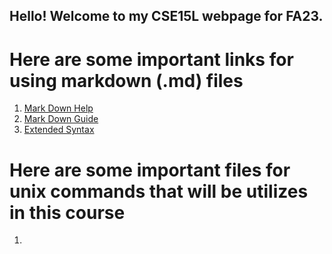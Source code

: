 ## Hello! Welcome to my CSE15L webpage for FA23.

# Here are some important links for using markdown (.md) files
1. [Mark Down Help](https://commonmark.org/help/)
2. [Mark Down Guide](https://www.markdownguide.org/getting-started/)
3. [Extended Syntax](https://www.markdownguide.org/extended-syntax/#fenced-code-blocks)

# Here are some important files for unix commands that will be utilizes in this course
1. 